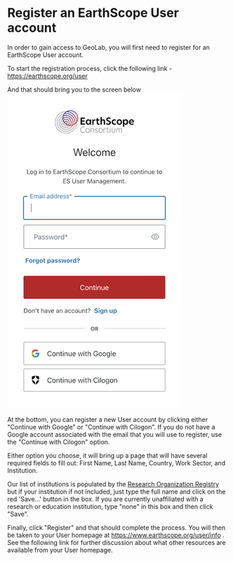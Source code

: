 # Register an EarthScope User account

In order to gain access to GeoLab, you will first need to register for an EarthScope User account.

To start the registration process, click the following link - https://earthscope.org/user

And that should bring you to the screen below ![image](../img/ES_login_popup.png)

At the bottom, you can register a new User account by clicking either "Continue with Google" or "Continue with Cilogon". If you do not have a Google account associated with the email that you will use to register, use the "Continue with Cilogon" option.

Either option you choose, it will bring up a page that will have several required fields to fill out: First Name, Last Name, Country, Work Sector, and Institution.

Our list of institutions is populated by the [Research Organization Registry](https://ror.org/) but if your institution if not included, just type the full name and click on the red 'Save...' button in the box. If you are currently unaffiliated with a research or education institution, type "none" in this box and then click "Save".

Finally, click "Register" and that should complete the process. You will then be taken to your User homepage at https://www.earthscope.org/user/info . See the following link for further discussion about what other resources are available from your User homepage.